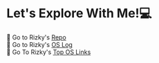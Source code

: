 # Let's Explore With Me!💻
🚀 Go to Rizky's [Repo](https://github.com/rizkyca?tab=repositories)<br>
🚀 Go to Rizky's [OS Log](https://rizkyca.github.io/os212//TXT/mylog.txt)<br>
🚀 Go To Rizky's [Top OS Links](https://rizkyca.github.io/os212/LINKS/)
